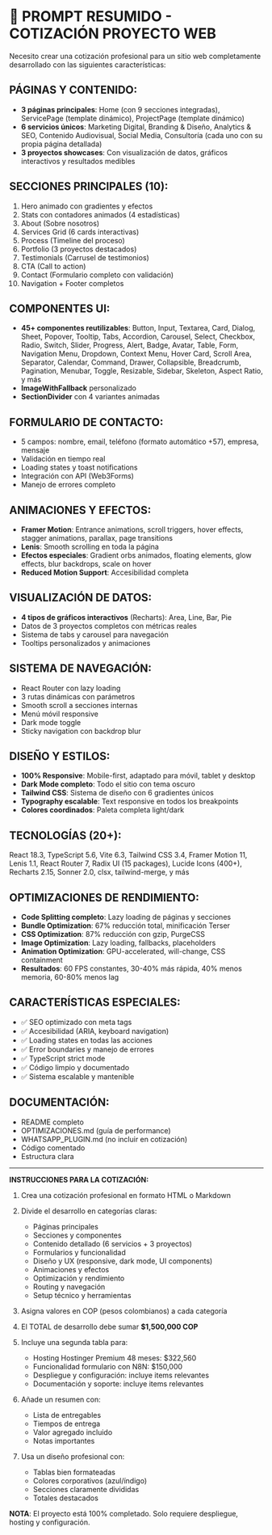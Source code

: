 # 🎯 PROMPT RESUMIDO - COTIZACIÓN PROYECTO WEB

Necesito crear una cotización profesional para un sitio web completamente desarrollado con las siguientes características:

## PÁGINAS Y CONTENIDO:
- **3 páginas principales**: Home (con 9 secciones integradas), ServicePage (template dinámico), ProjectPage (template dinámico)
- **6 servicios únicos**: Marketing Digital, Branding & Diseño, Analytics & SEO, Contenido Audiovisual, Social Media, Consultoría (cada uno con su propia página detallada)
- **3 proyectos showcases**: Con visualización de datos, gráficos interactivos y resultados medibles

## SECCIONES PRINCIPALES (10):
1. Hero animado con gradientes y efectos
2. Stats con contadores animados (4 estadísticas)
3. About (Sobre nosotros)
4. Services Grid (6 cards interactivas)
5. Process (Timeline del proceso)
6. Portfolio (3 proyectos destacados)
7. Testimonials (Carrusel de testimonios)
8. CTA (Call to action)
9. Contact (Formulario completo con validación)
10. Navigation + Footer completos

## COMPONENTES UI:
- **45+ componentes reutilizables**: Button, Input, Textarea, Card, Dialog, Sheet, Popover, Tooltip, Tabs, Accordion, Carousel, Select, Checkbox, Radio, Switch, Slider, Progress, Alert, Badge, Avatar, Table, Form, Navigation Menu, Dropdown, Context Menu, Hover Card, Scroll Area, Separator, Calendar, Command, Drawer, Collapsible, Breadcrumb, Pagination, Menubar, Toggle, Resizable, Sidebar, Skeleton, Aspect Ratio, y más
- **ImageWithFallback** personalizado
- **SectionDivider** con 4 variantes animadas

## FORMULARIO DE CONTACTO:
- 5 campos: nombre, email, teléfono (formato automático +57), empresa, mensaje
- Validación en tiempo real
- Loading states y toast notifications
- Integración con API (Web3Forms)
- Manejo de errores completo

## ANIMACIONES Y EFECTOS:
- **Framer Motion**: Entrance animations, scroll triggers, hover effects, stagger animations, parallax, page transitions
- **Lenis**: Smooth scrolling en toda la página
- **Efectos especiales**: Gradient orbs animados, floating elements, glow effects, blur backdrops, scale on hover
- **Reduced Motion Support**: Accesibilidad completa

## VISUALIZACIÓN DE DATOS:
- **4 tipos de gráficos interactivos** (Recharts): Area, Line, Bar, Pie
- Datos de 3 proyectos completos con métricas reales
- Sistema de tabs y carousel para navegación
- Tooltips personalizados y animaciones

## SISTEMA DE NAVEGACIÓN:
- React Router con lazy loading
- 3 rutas dinámicas con parámetros
- Smooth scroll a secciones internas
- Menú móvil responsive
- Dark mode toggle
- Sticky navigation con backdrop blur

## DISEÑO Y ESTILOS:
- **100% Responsive**: Mobile-first, adaptado para móvil, tablet y desktop
- **Dark Mode completo**: Todo el sitio con tema oscuro
- **Tailwind CSS**: Sistema de diseño con 6 gradientes únicos
- **Typography escalable**: Text responsive en todos los breakpoints
- **Colores coordinados**: Paleta completa light/dark

## TECNOLOGÍAS (20+):
React 18.3, TypeScript 5.6, Vite 6.3, Tailwind CSS 3.4, Framer Motion 11, Lenis 1.1, React Router 7, Radix UI (15 packages), Lucide Icons (400+), Recharts 2.15, Sonner 2.0, clsx, tailwind-merge, y más

## OPTIMIZACIONES DE RENDIMIENTO:
- **Code Splitting completo**: Lazy loading de páginas y secciones
- **Bundle Optimization**: 67% reducción total, minificación Terser
- **CSS Optimization**: 87% reducción con gzip, PurgeCSS
- **Image Optimization**: Lazy loading, fallbacks, placeholders
- **Animation Optimization**: GPU-accelerated, will-change, CSS containment
- **Resultados**: 60 FPS constantes, 30-40% más rápida, 40% menos memoria, 60-80% menos lag

## CARACTERÍSTICAS ESPECIALES:
- ✅ SEO optimizado con meta tags
- ✅ Accesibilidad (ARIA, keyboard navigation)
- ✅ Loading states en todas las acciones
- ✅ Error boundaries y manejo de errores
- ✅ TypeScript strict mode
- ✅ Código limpio y documentado
- ✅ Sistema escalable y mantenible

## DOCUMENTACIÓN:
- README completo
- OPTIMIZACIONES.md (guía de performance)
- WHATSAPP_PLUGIN.md (no incluir en cotización)
- Código comentado
- Estructura clara

---

**INSTRUCCIONES PARA LA COTIZACIÓN:**

1. Crea una cotización profesional en formato HTML o Markdown
2. Divide el desarrollo en categorías claras:
   - Páginas principales
   - Secciones y componentes
   - Contenido detallado (6 servicios + 3 proyectos)
   - Formularios y funcionalidad
   - Diseño y UX (responsive, dark mode, UI components)
   - Animaciones y efectos
   - Optimización y rendimiento
   - Routing y navegación
   - Setup técnico y herramientas

3. Asigna valores en COP (pesos colombianos) a cada categoría
4. El TOTAL de desarrollo debe sumar **$1,500,000 COP**
5. Incluye una segunda tabla para:
   - Hosting Hostinger Premium 48 meses: $322,560
   - Funcionalidad formulario con N8N: $150,000
   - Despliegue y configuración: incluye items relevantes
   - Documentación y soporte: incluye items relevantes

6. Añade un resumen con:
   - Lista de entregables
   - Tiempos de entrega
   - Valor agregado incluido
   - Notas importantes

7. Usa un diseño profesional con:
   - Tablas bien formateadas
   - Colores corporativos (azul/índigo)
   - Secciones claramente divididas
   - Totales destacados

**NOTA**: El proyecto está 100% completado. Solo requiere despliegue, hosting y configuración.



